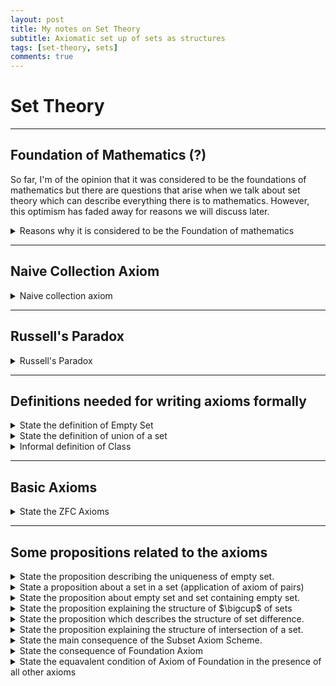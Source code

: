 ```yaml
---
layout: post
title: My notes on Set Theory
subtitle: Axiomatic set up of sets as structures
tags: [set-theory, sets]
comments: true
---
```


# Set Theory

---

## Foundation of Mathematics (?)

So far, I'm of the opinion that it was considered to be the foundations of mathematics but there are questions that arise when we talk about set theory which can
describe everything there is to mathematics. However, this optimism has faded away for reasons we will discuss later. 

<details>
    <summary> Reasons why it is considered to be the Foundation of mathematics </summary>
<p>
    The following are the reasons for Set theory to be considered the foundation of mathematics (in some sense):

    <ol>
    <li> <strong> Ontological: </strong> First reason is that set theory can be used to construct other complicated structures such as completely ordered fields etc. </li>
    <li><strong> Epistemological: </strong> We can reduce the questions in mathematics to that of questions in Set theory. For example, is it the that case that product of compact spaces is compact? Yes, if the Axiom of choice is taken to be true. Or, can lebesgue measure be extended to a countably additive measure on all subsets of the real line? Yes, if there is a real-valued measurable cardinal. (the second example is not in syllabus) </li>
    </ol>
</p>
</details>

---
## Naive Collection Axiom

<details> <summary> Naive collection axiom </summary>
    <p>
    If $\phi(x)$ is any property of sets, then the set $\{ x : \phi(x) \}$ exists.
    </p>

    <p>
        A few questions can be raised about what we mean by the "property of a set". This can be made precise in a rigorous way so "property" will not be an issue
        but rather this axiom creates inconsistencies that we can't really get around unless we tweak this definition is some way. A well known paradox, known as "Russell's paradox" is a proof of this inconsistency.
    </p>
</details>

---

## Russell's Paradox

<details> <summary> Russell's Paradox </summary>
    <p>
    <strong> Theorem: </strong> The naive collection axiom is inconsitent.
    </p>
    <p>
        <details> <summary> <strong> Proof: </strong> </summary>
            <p> 
                Assume the naive collection axiom. Let
                $$
                    D = \{ x : x \not\in \}.
                $$
                This exists, by the naive collection axiom.
            </p>
            <p>
                But $D \in D \iff D \not\in D$ contradiction! So the naive collection axiom is inconsistent.
            </p>
        </details>
    </p>
</details>

---


## Definitions needed for writing axioms formally

<details> <summary> State the definition of Empty Set </summary>
    <p>
        <strong> Definition: </strong> The empty set, denoted by $\emptyset$, is the set with no elements.
    </p>
</details>

<details> <summary> State the definition of union of a set</summary>
<p>
    <strong> Definition: </strong> Suppose $A$ is a set. Then $\bigcup A$ is defined to be 
    $$
        \{x : \exists a \in A \ x \in A \}.
    $$
</p>
<p>
    Suppose $a$ and $b$ are sets. Then we define $a \cup b$ to be $\bigcup \{a,b\}$. Suppose $A = \{ a_i: i\in I\}$ is a set of sets. Then we define
    $ \bigcup_{i\in I} a_i $ to be $\bigcup A$.
</p>
<p>
    <strong> NOTE: </strong> The reason for defining it this way is because we can easily deal with infinite elements.
</p>
</details>

<details> <summary> Informal definition of Class </summary>
    <p>
        A class is anything of the form 
        $$
            \{x : \phi(x) \}
        $$
        where $\phi(x)$ is a property of sets. Example: $\{x : x = x \}$ is a class of all sets.
    </p>
</details>


---

## Basic Axioms
<details> 
    <summary> 
        State the ZFC Axioms
    </summary>
    <p>
        <details> <summary> <strong> Axiom of extensionality </strong> </summary> 
        <p>
            Two sets are equal if and only if they have the same elements.
        </p>
        </details>
    </p>
    <p>
        <details> <summary> <strong> Empty set axiom </strong> </summary>
        <p>
            The empty set $\emptyset$ exists.
        </p>
        </details>
    </p>
    <p>
        <details> <summary> <strong> Axiom of pairs </strong> </summary> 
        <p>
            If a and b are sets, then so is $\{ a, b \}$.
        </p>
        </details>
    </p>
    <p>
        <details> <summary> <strong> Axiom of Unions </strong> </summary> 
        <p>
            Suppose $A$ is a set. Then so is the union $\bigcup A$ of its elements.
        </p>
        </details>
    </p>
    <p>
        <details> <summary> <strong> Subset axiom scheme </strong> </summary> 
        <p>
            Suppose $A$ is a set and $\phi(x)$ is a statement in the language of set theory. Then
            $$
                \{x\in A: \phi(x)\}
            $$
            is a set.
            <p>
            <strong> NOTE: </strong> we are allowing the statement $\phi(x)$ to mention sets other than $x$.
            </p>
            <p>
            <strong> NOTE: </strong> Also known as Separation Scheme and the Comprehension Scheme.
            </p>
        </p>
        </details>
    </p>
    <p>
        <details> <summary> <strong> Axiom of Foundation </strong> </summary>
        <p>
            Suppose $A$ is a non-empty set. Then $A$ has an $\in$-minimal element; that is, there exists $m \in A$ such that $m \cap A = \emptyset$
        </p>
        </details>
    </p>
</details>

---

## Some propositions related to the axioms

<details> <summary> State the proposition describing the uniqueness of empty set. </summary>
    <p>
        There is at most one empty set.
    </p>
    <details> <summary> <strong> Proof: </strong> </summary>
        Suppose $a$ and $b$ are both empty sets. Then $a$ and $b$ have the same elements, for every element of $a$ is (vacuously) an element of $b$, and 
        every element of $b$ is an element of $a$. Hence by the axiom of extensionality $a = b$.
    </details>
</details>

<details>
    <summary> State a proposition about a set in a set (application of axiom of pairs) </summary>
    <p>
        If $a$ is a set, then so is $\{a\}$.
    </p>
    <p>
    <details> <summary> <strong> Proof: </strong> </summary>
    <p>
        Apply Axiom of Pairs to $a$ and $a$; then $\{a,a\}$ is a set, and this is equal to $\{a\}$ by Axiom of Extensionality.
    </p>
    </details>
    </p>
</details>

<details>
    <summary> State the proposition about empty set and set containing empty set. </summary>
    <p>
        $\emptyset$ and $\{\emptyset\}$ are not equal.
    </p>
    <p>
        <details> <summary> <strong> Proof: </strong> </summary>
            <p>
                $\emptyset \in \{\emptyset\}$, so $\{\emptyset\}$ is not empty.
            </p>
        </details>
    </p>
</details>

<details>
    <summary> State the proposition explaining the structure of $\bigcup$ of sets </summary>
    <p>
        If $a$ and $b$ are sets, then $a \cup b$ is a set.
    </p>
    <p>
        <details> <summary> <strong> Proof: </strong> </summary>
        <p>
            $\{a,b\}$ exists by the Axiom of Pairs. $a \cup b = \bigcup \{a,b\}$ then exists by Axiom of Unions.
        </p>
        </details>
    </p>
</details>

<details> <summary> State the proposition which describes the structure of set difference. </summary>
    <p>
        If $a$ and $b$ are sets, then so it their difference $a \setminus b$.
    </p>
    <details> <summary> <strong> Proof: </strong> </summary>
    <p>
        $a \setminus b = \{ x \in a: x \not\in b \}$, which exists by the Subset Axiom Scheme.
    </p>
    </details>
</details>

<details> <summary> State the proposition explaining the structure of intersection of a set. </summary>
    <p>
        Let $a$ be a non-empty set. Then $\bigcap a$, the intersection of all elements of $a$, is a set.
    </p>
    <details> <summary> <strong> Proof: </strong> </summary>
    <p> 
        $\bigcap a = \{ x \in \bigcup a : \forall y \in a \ x \in y \} $, which exists by the Union Axiom and the Subset Axiom Scheme.
    </p>
    </details>
</details>

<details> <summary> State the main consequence of the Subset Axiom Scheme. </summary>
    <p> <strong> Theorem: </strong>
        There is no set of all sets.
    </p>
    <p>
        <details> <summary> <strong> Proof: </strong> </summary>
            <p>
                Let $V$  be a set of all containing all sets.
            </p>
            <p>
                Let $D = \{x \in V: x \not\in x \}$. This is a set by subset axiom scheme.
            </p>
            <p>
                But since $V$ contains all sets as elements, then $D \in V$.
            </p>
            <p>
                Hence $D \in D \iff D \not\in D$ contradiction!.
            </p>
        </details>
    </p>
</details>

<details> <summary> State the consequence of Foundation Axiom </summary>
    <p> <strong> Proposition: </strong>
        Let $a$ be any set. Then $a \not\in a$.
    </p>
    <p>
        <details> <summary> <strong> Proof: </strong> </summary> 
            <p>
                Suppose $a \in a$. Let $A = \{a \}$. If $m$ is any element of $A$, then $m=a$, but then $a \in m \cap A$. This contradicts the Axiom of Foundation.
            </p>
        </details>
    </p>
</details>

<details> <summary> State the equavalent condition of Axiom of Foundation in the presence of all other axioms </summary>
    <p>
        <strong> Proposition: </strong> Let $a$ be any set. Then there does not exist a set $\{a_0, a_1, a_2, \cdots \}$ such that $a = a_0 \ni a_1 \ni a_2 \ni \cdots$
    </p>
    <p>
        <details> <summary> <strong> Proof: </strong> </summary>

        </details>
    </p>
</details>

---

